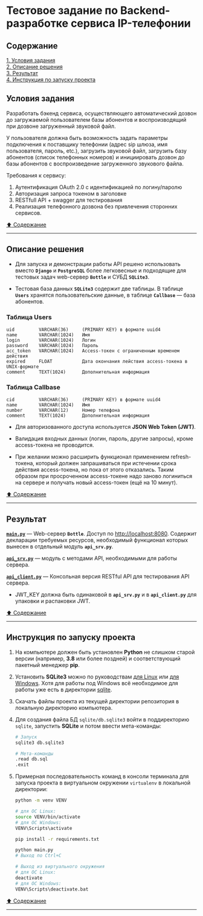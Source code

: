# Тестовое задание по Backend-разработке сервиса IP-телефонии #

## Содержание ##

[1. Условия задания](#условия-задания)    
[2. Описание решения](#описание-решения)    
[3. Результат](#результат)    
[4. Инструкция по запуску проекта](#инструкция-по-запуску-проекта)    

## Условия задания ##

Разработать бэкенд сервиса, осуществляющего автоматический дозвон до загружаемой
пользователем базы абонентов и воспроизводящий при дозвоне загруженный звуковой
файл.

У пользователя должна быть возможность задать параметры подключения к поставщику
телефонии (адрес sip шлюза, имя пользователя, пароль, etc.), загрузить звуковой
файл, загрузить базу абонентов (список телефонных номеров) и инициировать дозвон
до базы абонентов с воспроизведение загруженного звукового файла.

Требования к сервису:

1. Аутентификация OAuth 2.0 с идентификацией по логину/паролю
2. Авторизация запроса токеном в заголовке
3. RESTfull API + swagger для тестирования
4. Реализация телефонного дозвона без привлечения сторонних сервисов.

[:arrow_up: Содержание](#содержание)

----

## Описание решения ##

- Для запуска и демонстрации работы API решено использовать вместо **`Django`**
и **`PostgreSQL`** более легковесные и подходящие для тестовых задач web-сервер
**`Bottle`** и СУБД **`SQLite3`**.

- Тестовая база данных **`SQLite3`** содержит две таблицы. В таблице **`Users`**
хранятся пользовательские данные, в таблице **`Callbase`**&nbsp;&mdash; база
абонентов.

### Таблица Users ###

    uid         VARCHAR(36)     (PRIMARY KEY) в формате uuid4
    name        VARCHAR(1024)   Имя
    login       VARCHAR(1024)   Логин
    password    VARCHAR(1024)   Пароль
    acc_token   VARCHAR(1024)   Access-токен с ограниченным временем действия
    expired     FLOAT           Дата окончания лействия access-токена в UNIX-формате
    comment     TEXT(1024)      Дополнительная информация

### Таблица Callbase ###

    cid         VARCHAR(36)     (PRIMARY KEY) в формате uuid4
    name        VARCHAR(1024)   Имя
    number      VARCHAR(12)     Номер телефона
    comment     TEXT(1024)      Дополнительная информация

- Для авторизованного доступа используется **JSON Web Token (JWT)**.

- Валидация входных данных (логин, пароль, другие запросы), кроме access-токена
не проводится.

- При желании можно расширить функционал применением refresh-токена, который
должен запрашиваться при истечении срока действия access-токена, но пока от
этого отказались. Таким образом при просроченном access-токене надо заново
логиниться на сервере и получать новый access-токен (ещё на 10&nbsp;минут).

[:arrow_up: Содержание](#содержание)

----

## Результат ##

[**`main.py`**](main.py)&nbsp;&mdash; Web-сервер **`Bottle`**. Доступ по
[http://localhost:8080](http://localhost:8080). Содержит декларации требуемых
ресурсов, необходимый функционал которых вынесен в отдельный модуль
**`api_srv.py`**.

[**`api_srv.py`**](api_srv.py)&nbsp;&mdash; модуль с методами API, необходимыми
для работы сервера.

[**`api_client.py`**](api_client.py)&nbsp;&mdash; Консольная версия RESTful API
для тестирования API сервера.

- JWT_KEY должна быть одинаковой в **`api_srv.py`** и в **`api_client.py`** для
упаковки и распаковки JWT.

[:arrow_up: Содержание](#содержание)

----

## Инструкция по запуску проекта ##

1. На компьютере должен быть установлен **Python** не слишком старой версии
(например, **3.8** или более поздней) и соответствующий пакетный менеджер
**pip**.
2. Установить **SQLite3** можно по руководствам
[для Linux](https://linoxide.com/install-use-sqlite-linux) или
[для Windows](https://www.sqlitetutorial.net/download-install-sqlite/). Хотя для
работы под Windows всё необходимое для работы уже есть в директории
[sqlite](sqlite).
3. Скачать файлы проекта из текущей директории репозитория в локальную
директорию компьютера.
4. Для создания файла БД `sqlite/db.sqlite3` войти в поддиректорию `sqlite`,
запустить **SQLite** и потом ввести мета-команды:

    ```bash
    # Запуск
    sqlite3 db.sqlite3

    # Мета-команды
    .read db.sql
    .exit
    ```

5. Примерная последовательность команд в консоли терминала для запуска проекта
в виртуальном окружении `virtualenv` в локальной директории:

    ```bash
    python -m venv VENV

    # для ОС Linux:
    source VENV/bin/activate
    # для ОС Windows:
    VENV\Scripts\activate

    pip install -r requirements.txt

    python main.py
    # Выход по Ctrl+C

    # Выход из виртуального окружения
    # для ОС Linux:
    deactivate
    # для ОС Windows:
    VENV\Scripts\deactivate.bat
    ```

[:arrow_up: Содержание](#содержание)

----
